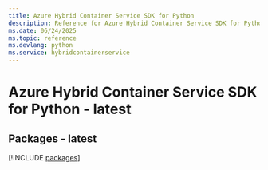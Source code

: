 ```yaml
---
title: Azure Hybrid Container Service SDK for Python
description: Reference for Azure Hybrid Container Service SDK for Python
ms.date: 06/24/2025
ms.topic: reference
ms.devlang: python
ms.service: hybridcontainerservice
---
```

# Azure Hybrid Container Service SDK for Python - latest
## Packages - latest
[!INCLUDE [packages](hybrid-container-service-index.md)]
